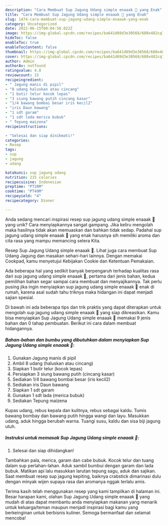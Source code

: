 ```yaml
---
description: "Cara Membuat Sup Jagung Udang simple enaaak 🥰 yang Enak"
title: "Cara Membuat Sup Jagung Udang simple enaaak 🥰 yang Enak"
slug: 1474-cara-membuat-sup-jagung-udang-simple-enaaak-yang-enak
category: Uncategorized
date: 2022-06-15T00:04:58.022Z
image: https://img-global.cpcdn.com/recipes/ba641d69d3e30568/680x482cq70/sup-jagung-udang-simple-enaaak-foto-resep-utama.jpg
hideToc: false
enableToc: true
enableTocContent: false
thumbnail: https://img-global.cpcdn.com/recipes/ba641d69d3e30568/680x482cq70/sup-jagung-udang-simple-enaaak-foto-resep-utama.jpg
cover: https://img-global.cpcdn.com/recipes/ba641d69d3e30568/680x482cq70/sup-jagung-udang-simple-enaaak-foto-resep-utama.jpg
author: Admin
authorAv: notfound
ratingvalue: 4.8
reviewcount: 15
recipeingredient:
- " Jagung manis di pipil"
- "8 udang haluskan atau cincang"
- "1 butir telur kocok lepas"
- "3 siung bawang putih cincang kasar"
- "1/4 bawang bombai besar iris kecil2"
- "iris Daun bawang"
- "1 sdt garam"
- "1 sdt lada merica bubuk"
- " Tepung maizena"
recipeinstructions:

- "Selesai dan siap dinikmati!"
categories:
- Resep
tags:
- sup
- jagung
- udang

katakunci: sup jagung udang 
nutrition: 215 calories
recipecuisine: Indonesian
preptime: "PT20M"
cooktime: "PT49M"
recipeyield: "4"
recipecategory: Dinner

---
```





Anda sedang mencari inspirasi resep sup jagung udang simple enaaak 🥰 yang unik? Cara menyiapkannya sangat gampang. Jika keliru mengolah maka hasilnya tidak akan memuaskan dan bahkan tidak sedap. Padahal sup jagung udang simple enaaak 🥰 yang enak harusnya sih memiliki aroma dan cita rasa yang mampu memancing selera Kita.





Resep Sup Jagung Udang simple enaaak 🥰. Lihat juga cara membuat Sup Udang Jagung dan masakan sehari-hari lainnya. Dengan memakai Cookpad, kamu menyetujui Kebijakan Cookie dan Ketentuan Pemakaian.

Ada beberapa hal yang sedikit banyak berpengaruh terhadap kualitas rasa dari sup jagung udang simple enaaak 🥰, pertama dari jenis bahan, kedua pemilihan bahan segar sampai cara membuat dan menyajikannya. Tak perlu pusing jika ingin menyiapkan sup jagung udang simple enaaak 🥰 enak di rumah, karena asal sudah tahu triknya maka hidangan ini dapat menjadi sajian spesial.






Di bawah ini ada beberapa tips dan trik praktis yang dapat diterapkan untuk mengolah sup jagung udang simple enaaak 🥰 yang siap dikreasikan. Kamu bisa menyiapkan Sup Jagung Udang simple enaaak 🥰 memakai 9 jenis bahan dan 0 tahap pembuatan. Berikut ini cara dalam membuat hidangannya.

<!--inarticleads1-->

##### Bahan-bahan dan bumbu yang dibutuhkan dalam menyiapkan Sup Jagung Udang simple enaaak 🥰:

1. Gunakan  Jagung manis di pipil
1. Ambil 8 udang (haluskan atau cincang)
1. Siapkan 1 butir telur (kocok lepas)
1. Persiapkan 3 siung bawang putih (cincang kasar)
1. Sediakan 1/4 bawang bombai besar (iris kecil2)
1. Sediakan iris Daun bawang
1. Siapkan 1 sdt garam
1. Gunakan 1 sdt lada (merica bubuk)
1. Sediakan  Tepung maizena


Kupas udang, rebus kepala dan kulitnya, rebus sebagai kaldu. Tumis bawang bombay dan bawang putih hingga wangi dan layu. Masukkan udang, aduk hingga berubah warna. Tuangi susu, kaldu dan sisa biji jagung utuh. 

<!--inarticleads2-->

##### Instruksi untuk memasak Sup Jagung Udang simple enaaak 🥰:


1. Selesai dan siap dihidangkan!

Tambahkan pala, merica, garam dan cabe bubuk. Kocok telur dan tuang dalam sup perlahan-lahan. Aduk sambil bumbui dengan garam dan lada bubuk. Matikan api lalu masukkan larutan tepung sagu, aduk dan sajikan. Saat membuat resep sup jagung kepiting, baiknya crabstick dimarinasi dulu dengan minyak wijen supaya rasa dan aromanya nggak terlalu amis. 

Terima kasih telah menggunakan resep yang kami tampilkan di halaman ini. Besar harapan kami, olahan Sup Jagung Udang simple enaaak 🥰 yang mudah di atas dapat membantu anda menyiapkan makanan yang menarik untuk keluarga/teman maupun menjadi inspirasi bagi kamu yang berkeinginan untuk berbisnis kuliner. Semoga bermanfaat dan selamat mencoba!
